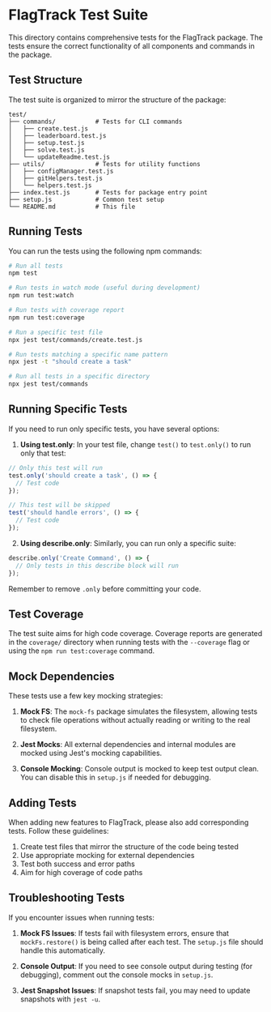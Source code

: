 # FlagTrack Test Suite

This directory contains comprehensive tests for the FlagTrack package. The tests ensure the correct functionality of all components and commands in the package.

## Test Structure

The test suite is organized to mirror the structure of the package:

```
test/
├── commands/           # Tests for CLI commands
│   ├── create.test.js
│   ├── leaderboard.test.js
│   ├── setup.test.js
│   ├── solve.test.js
│   └── updateReadme.test.js
├── utils/              # Tests for utility functions
│   ├── configManager.test.js
│   ├── gitHelpers.test.js
│   └── helpers.test.js
├── index.test.js       # Tests for package entry point
├── setup.js            # Common test setup
└── README.md           # This file
```

## Running Tests

You can run the tests using the following npm commands:

```bash
# Run all tests
npm test

# Run tests in watch mode (useful during development)
npm run test:watch

# Run tests with coverage report
npm run test:coverage

# Run a specific test file
npx jest test/commands/create.test.js

# Run tests matching a specific name pattern
npx jest -t "should create a task"

# Run all tests in a specific directory
npx jest test/commands
```

## Running Specific Tests

If you need to run only specific tests, you have several options:

1. **Using test.only**: In your test file, change `test()` to `test.only()` to run only that test:

```javascript
// Only this test will run
test.only('should create a task', () => {
  // Test code
});

// This test will be skipped
test('should handle errors', () => {
  // Test code
});
```

2. **Using describe.only**: Similarly, you can run only a specific suite:

```javascript
describe.only('Create Command', () => {
  // Only tests in this describe block will run
});
```

Remember to remove `.only` before committing your code.

## Test Coverage

The test suite aims for high code coverage. Coverage reports are generated in the `coverage/` directory when running tests with the `--coverage` flag or using the `npm run test:coverage` command.

## Mock Dependencies

These tests use a few key mocking strategies:

1. **Mock FS**: The `mock-fs` package simulates the filesystem, allowing tests to check file operations without actually reading or writing to the real filesystem.

2. **Jest Mocks**: All external dependencies and internal modules are mocked using Jest's mocking capabilities.

3. **Console Mocking**: Console output is mocked to keep test output clean. You can disable this in `setup.js` if needed for debugging.

## Adding Tests

When adding new features to FlagTrack, please also add corresponding tests. Follow these guidelines:

1. Create test files that mirror the structure of the code being tested
2. Use appropriate mocking for external dependencies
3. Test both success and error paths
4. Aim for high coverage of code paths

## Troubleshooting Tests

If you encounter issues when running tests:

1. **Mock FS Issues**: If tests fail with filesystem errors, ensure that `mockFs.restore()` is being called after each test. The `setup.js` file should handle this automatically.

2. **Console Output**: If you need to see console output during testing (for debugging), comment out the console mocks in `setup.js`.

3. **Jest Snapshot Issues**: If snapshot tests fail, you may need to update snapshots with `jest -u`.